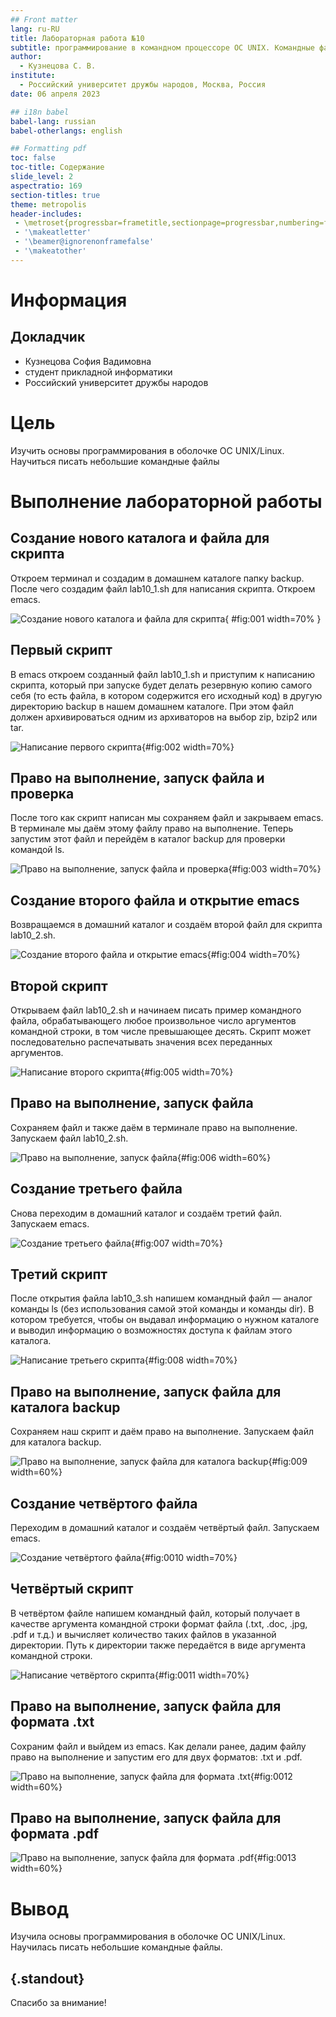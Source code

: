 ```yaml
---
## Front matter
lang: ru-RU
title: Лабораторная работа №10
subtitle: программирование в командном процессоре ОС UNIX. Командные файлы
author:
  - Кузнецова С. В.
institute:
  - Российский университет дружбы народов, Москва, Россия
date: 06 апреля 2023

## i18n babel
babel-lang: russian
babel-otherlangs: english

## Formatting pdf
toc: false
toc-title: Содержание
slide_level: 2
aspectratio: 169
section-titles: true
theme: metropolis
header-includes:
 - \metroset{progressbar=frametitle,sectionpage=progressbar,numbering=fraction}
 - '\makeatletter'
 - '\beamer@ignorenonframefalse'
 - '\makeatother'
---
```


# Информация

## Докладчик

  * Кузнецова София Вадимовна
  * студент прикладной информатики
  * Российский университет дружбы народов

# Цель

Изучить основы программирования в оболочке ОС UNIX/Linux. Научиться писать небольшие командные файлы

# Выполнение лабораторной работы

## Создание нового каталога и файла для скрипта

Откроем терминал и создадим в домашнем каталоге папку backup. После чего создадим файл lab10_1.sh для написания скрипта. Откроем emacs.

![Создание нового каталога и файла для скрипта](image/1.png){ #fig:001 width=70% }

## Первый скрипт

В emacs  откроем созданный файл lab10_1.sh и приступим к написанию скрипта, который при запуске будет делать резервную копию самого себя (то есть файла, в котором содержится его исходный код) в другую директорию backup в нашем домашнем каталоге. При этом файл должен архивироваться одним из архиваторов на выбор zip, bzip2 или tar. 

![Написание первого скрипта](image/2.png){#fig:002 width=70%}

## Право на выполнение, запуск файла и проверка

После того как скрипт написан мы сохраняем файл и закрываем emacs. В терминале мы даём этому файлу право на выполнение. Теперь запустим этот файл и перейдём в каталог backup для проверки командой ls.

![Право на выполнение, запуск файла и проверка](image/3.png){#fig:003 width=70%}

## Создание второго файла и открытие emacs

Возвращаемся в домашний каталог и создаём второй файл для скрипта lab10_2.sh.

![Создание второго файла и открытие emacs](image/4.png){#fig:004 width=70%}

## Второй скрипт

Открываем файл lab10_2.sh и начинаем писать пример командного файла, обрабатывающего любое произвольное число аргументов командной строки, в том числе превышающее десять. Скрипт может последовательно распечатывать значения всех переданных аргументов.

![Написание второго скрипта](image/5.png){#fig:005 width=70%}

## Право на выполнение, запуск файла

Сохраняем файл и также даём в терминале право на выполнение. Запускаем файл lab10_2.sh.

![Право на выполнение, запуск файла](image/6.png){#fig:006 width=60%}

## Создание третьего файла

Снова переходим в домашний каталог и создаём третий файл. Запускаем emacs.

![Создание третьего файла](image/7.png){#fig:007 width=70%}

## Третий скрипт

После открытия файла lab10_3.sh напишем командный файл — аналог команды ls (без использования самой этой команды и команды dir). В котором требуется, чтобы он выдавал информацию о нужном каталоге и выводил информацию о возможностях доступа к файлам этого каталога.

![Написание третьего скрипта](image/8.png){#fig:008 width=70%}

## Право на выполнение, запуск файла для каталога backup

Сохраняем наш скрипт и даём право на выполнение. Запускаем файл для каталога backup.

![Право на выполнение, запуск файла для каталога backup](image/9.png){#fig:009 width=60%}

## Создание четвёртого файла

Переходим в домашний каталог и создаём четвёртый файл. Запускаем emacs.

![Создание четвёртого файла](image/10.png){#fig:0010 width=70%}

## Четвёртый скрипт

В четвёртом файле напишем командный файл, который получает в качестве аргумента командной строки формат файла (.txt, .doc, .jpg, .pdf и т.д.) и вычисляет количество таких файлов в указанной директории. Путь к директории также передаётся в виде аргумента командной строки.

![Написание четвёртого скрипта](image/11.png){#fig:0011 width=70%}

## Право на выполнение, запуск файла для формата .txt

Сохраним файл и выйдем из emacs. Как делали ранее, дадим файлу право на выполнение и запустим его для двух форматов: .txt и .pdf.

![Право на выполнение, запуск файла для формата .txt](image/12.png){#fig:0012 width=60%}

## Право на выполнение, запуск файла для формата .pdf

![Право на выполнение, запуск файла для формата .pdf](image/13.png){#fig:0013 width=60%}

# Вывод 

Изучила основы программирования в оболочке ОС UNIX/Linux. Научилась писать небольшие командные файлы.

## {.standout}

Спасибо за внимание!
